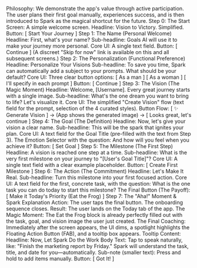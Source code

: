 Philosophy: We demonstrate the app's value through active participation. The user plans their first goal manually, experiences success, and is then introduced to Spark as the magical shortcut for the future.
Step 0: The Start
Screen: A simple welcome screen.
Headline: Vision to Victory. Simplified.
Button: [ Start Your Journey ]
Step 1: The Name (Personal Welcome)
Headline: First, what's your name?
Sub-headline: Goals AI will use it to make your journey more personal.
Core UI: A single text field.
Button: [ Continue ]
(A discreet "Skip for now" link is available on this and all subsequent screens.)
Step 2: The Personalization (Functional Preference)
Headline: Personalize Your Visions
Sub-headline: To save you time, Spark can automatically add a subject to your prompts. What should be your default?
Core UI: Three clear button options:
[ As a man ]
[ As a woman ]
[ I'll specify in each prompt ]
Button: [ Continue ]
Step 3: The Vision (The Magic Moment)
Headline: Welcome, [Username]. Every great journey starts with a single image.
Sub-headline: What's the one dream you want to bring to life? Let's visualize it.
Core UI: The simplified "Create Vision" flow (text field for the prompt, selection of the 4 curated styles).
Button Flow: [ ✨ Generate Vision ] → (App shows the generated image) → [ Looks great, let's continue ]
Step 4: The Goal (The Definition)
Headline: Now, let's give your vision a clear name.
Sub-headline: This will be the spark that ignites your plan.
Core UI:
A text field for the Goal Title (pre-filled with the text from Step 3).
The Emotion Selector with the question: And how will you feel when you achieve it?
Button: [ Set Goal ]
Step 5: The Milestone (The First Step)
Headline: A vision is reached one step at a time.
Sub-headline: What is the very first milestone on your journey to "[User's Goal Title]"?
Core UI: A single text field with a clear example placeholder.
Button: [ Create First Milestone ]
Step 6: The Action (The Commitment)
Headline: Let's Make It Real.
Sub-headline: Turn this milestone into your first focused action.
Core UI: A text field for the first, concrete task, with the question: What is the one task you can do today to start this milestone?
The Final Button (The Payoff): [ Make it Today's Priority (Eat the Frog) ]
Step 7: The "Aha!" Moment & Spark Explanation
Action: The user taps the final button. The onboarding sequence closes.
Result: The user lands on the Today tab of the app.
The Magic Moment: The Eat the Frog block is already perfectly filled out with the task, goal, and vision image the user just created.
The Final Coaching: Immediately after the screen appears, the UI dims, a spotlight highlights the Floating Action Button (FAB), and a tooltip box appears.
Tooltip Content:
Headline: Now, Let Spark Do the Work
Body Text: Tap to speak naturally, like: "Finish the marketing report by Friday." Spark will understand the task, title, and date for you—automatically.
Sub-note (smaller text): Press and hold to add items manually.
Button: [ Got It! ]